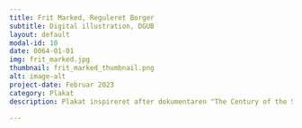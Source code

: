 ```yaml
---
title: Frit Marked, Reguleret Borger
subtitle: Digital illustration, DGUB
layout: default
modal-id: 10
date: 0064-01-01
img: frit_marked.jpg
thumbnail: frit_marked_thumbnail.png
alt: image-alt
project-date: Februar 2023
category: Plakat
description: Plakat inspireret after dokumentaren "The Century of the Self", som fortæller om hvordan reklame-branchen har udviklet sig op gennem 1900-tallet. Jeg lavede den i forbindelse med vores kampagne mod greenwashing i Den Grønne Ungdomsbevægelse, hvor vi havde et fokus om at understrege at reklamer hjernevasker os mere end vi tror - det er grunden til at branchen er så stor; den virker.

---
```

